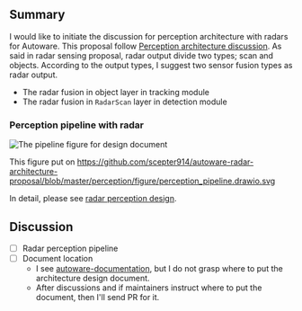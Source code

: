 ## Summary

I would like to initiate the discussion for perception architecture with radars for Autoware.
This proposal follow [Perception architecture discussion](https://github.com/autowarefoundation/autoware/discussions/3).
As said in radar sensing proposal, radar output divide two types; scan and objects.
According to the output types, I suggest two sensor fusion types as radar output.

- The radar fusion in object layer in tracking module
- The radar fusion in `RadarScan` layer in detection module

### Perception pipeline with radar

![The pipeline figure for design document](https://raw.githubusercontent.com/scepter914/autoware-radar-architecture-proposal/240c36c613cafd38ce65aa318cd132d3514dfe33/perception/figure/perception_pipeline.drawio.svg)

This figure put on <https://github.com/scepter914/autoware-radar-architecture-proposal/blob/master/perception/figure/perception_pipeline.drawio.svg>

In detail, please see [radar perception design](https://github.com/scepter914/autoware-radar-architecture-proposal/perception/radar_perception_design.md).

## Discussion

- [ ] Radar perception pipeline
- [ ] Document location
  - I see [autoware-documentation](https://github.com/autowarefoundation/autoware-documentation/), but I do not grasp where to put the architecture design document.
  - After discussions and if maintainers instruct where to put the document, then I'll send PR for it.
